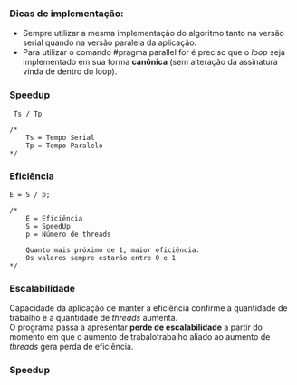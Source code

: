 ### Dicas de implementação:

* Sempre utilizar a mesma implementação do algoritmo tanto na versão serial quando na versão paralela da aplicação.
* Para utilizar o comando #pragma parallel for é preciso que o *loop* seja implementado em sua forma **canônica** (sem alteração da assinatura vinda de dentro do loop).  

### Speedup

```
 Ts / Tp
 
/*
    Ts = Tempo Serial
    Tp = Tempo Paralelo
*/
```

### Eficiência

```
E = S / p;

/*
    E = Eficiência
    S = SpeedUp
    p = Número de threads
    
    Quanto mais próximo de 1, maior eficiência. 
    Os valores sempre estarão entre 0 e 1
*/
```

### Escalabilidade

Capacidade da aplicação de manter a eficiência confirme a quantidade de trabalho e a quantidade de *threads* aumenta.  
O programa passa a apresentar **perde de escalabilidade** a partir do momento em que o aumento de trabalotrabalho aliado ao aumento de *threads* gera perda de eficiência.

### Speedup